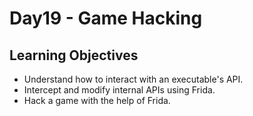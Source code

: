 # Day19 - Game Hacking
## Learning Objectives
- Understand how to interact with an executable's API.
- Intercept and modify internal APIs using Frida.
- Hack a game with the help of Frida.
